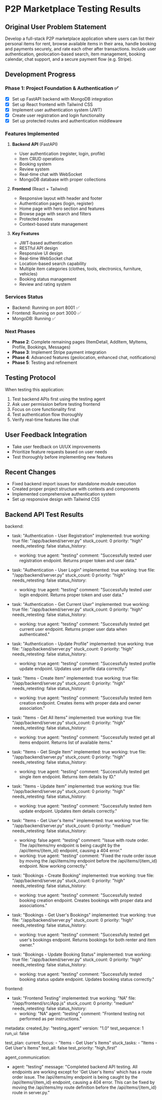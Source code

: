 # P2P Marketplace Testing Results

## Original User Problem Statement
Develop a full-stack P2P marketplace application where users can list their personal items for rent, browse available items in their area, handle booking and payments securely, and rate each other after transactions. Include user authentication, geolocation-based search, item management, booking calendar, chat support, and a secure payment flow (e.g. Stripe).

## Development Progress

### Phase 1: Project Foundation & Authentication ✅
- [x] Set up FastAPI backend with MongoDB integration
- [x] Set up React frontend with Tailwind CSS  
- [x] Implement user authentication system (JWT)
- [x] Create user registration and login functionality
- [x] Set up protected routes and authentication middleware

### Features Implemented
1. **Backend API** (FastAPI)
   - User authentication (register, login, profile)
   - Item CRUD operations
   - Booking system
   - Review system
   - Real-time chat with WebSocket
   - MongoDB database with proper collections

2. **Frontend** (React + Tailwind)
   - Responsive layout with header and footer
   - Authentication pages (login, register)
   - Home page with hero section and features
   - Browse page with search and filters
   - Protected routes
   - Context-based state management

3. **Key Features**
   - JWT-based authentication
   - RESTful API design
   - Responsive UI design
   - Real-time WebSocket chat
   - Location-based search capability
   - Multiple item categories (clothes, tools, electronics, furniture, vehicles)
   - Booking status management
   - Review and rating system

### Services Status
- Backend: Running on port 8001 ✅
- Frontend: Running on port 3000 ✅
- MongoDB: Running ✅

### Next Phases
- **Phase 2**: Complete remaining pages (ItemDetail, AddItem, MyItems, Profile, Bookings, Messages)
- **Phase 3**: Implement Stripe payment integration
- **Phase 4**: Advanced features (geolocation, enhanced chat, notifications)
- **Phase 5**: Testing and refinement

## Testing Protocol
When testing this application:
1. Test backend APIs first using the testing agent
2. Ask user permission before testing frontend
3. Focus on core functionality first
4. Test authentication flow thoroughly
5. Verify real-time features like chat

## User Feedback Integration
- Take user feedback on UI/UX improvements
- Prioritize feature requests based on user needs
- Test thoroughly before implementing new features

## Recent Changes
- Fixed backend import issues for standalone module execution
- Created proper project structure with contexts and components
- Implemented comprehensive authentication system
- Set up responsive design with Tailwind CSS

## Backend API Test Results

backend:
  - task: "Authentication - User Registration"
    implemented: true
    working: true
    file: "/app/backend/server.py"
    stuck_count: 0
    priority: "high"
    needs_retesting: false
    status_history:
      - working: true
        agent: "testing"
        comment: "Successfully tested user registration endpoint. Returns proper token and user data."

  - task: "Authentication - User Login"
    implemented: true
    working: true
    file: "/app/backend/server.py"
    stuck_count: 0
    priority: "high"
    needs_retesting: false
    status_history:
      - working: true
        agent: "testing"
        comment: "Successfully tested user login endpoint. Returns proper token and user data."

  - task: "Authentication - Get Current User"
    implemented: true
    working: true
    file: "/app/backend/server.py"
    stuck_count: 0
    priority: "high"
    needs_retesting: false
    status_history:
      - working: true
        agent: "testing"
        comment: "Successfully tested get current user endpoint. Returns proper user data when authenticated."

  - task: "Authentication - Update Profile"
    implemented: true
    working: true
    file: "/app/backend/server.py"
    stuck_count: 0
    priority: "high"
    needs_retesting: false
    status_history:
      - working: true
        agent: "testing"
        comment: "Successfully tested profile update endpoint. Updates user profile data correctly."

  - task: "Items - Create Item"
    implemented: true
    working: true
    file: "/app/backend/server.py"
    stuck_count: 0
    priority: "high"
    needs_retesting: false
    status_history:
      - working: true
        agent: "testing"
        comment: "Successfully tested item creation endpoint. Creates items with proper data and owner association."

  - task: "Items - Get All Items"
    implemented: true
    working: true
    file: "/app/backend/server.py"
    stuck_count: 0
    priority: "high"
    needs_retesting: false
    status_history:
      - working: true
        agent: "testing"
        comment: "Successfully tested get all items endpoint. Returns list of available items."

  - task: "Items - Get Single Item"
    implemented: true
    working: true
    file: "/app/backend/server.py"
    stuck_count: 0
    priority: "high"
    needs_retesting: false
    status_history:
      - working: true
        agent: "testing"
        comment: "Successfully tested get single item endpoint. Returns item details by ID."

  - task: "Items - Update Item"
    implemented: true
    working: true
    file: "/app/backend/server.py"
    stuck_count: 0
    priority: "high"
    needs_retesting: false
    status_history:
      - working: true
        agent: "testing"
        comment: "Successfully tested item update endpoint. Updates item details correctly."

  - task: "Items - Get User's Items"
    implemented: true
    working: true
    file: "/app/backend/server.py"
    stuck_count: 0
    priority: "medium"
    needs_retesting: false
    status_history:
      - working: false
        agent: "testing"
        comment: "Issue with route order. The /api/items/my endpoint is being caught by the /api/items/{item_id} endpoint, causing a 404 error."
      - working: true
        agent: "testing"
        comment: "Fixed the route order issue by moving the /api/items/my endpoint before the /api/items/{item_id} endpoint. Now working correctly."

  - task: "Bookings - Create Booking"
    implemented: true
    working: true
    file: "/app/backend/server.py"
    stuck_count: 0
    priority: "high"
    needs_retesting: false
    status_history:
      - working: true
        agent: "testing"
        comment: "Successfully tested booking creation endpoint. Creates bookings with proper data and associations."

  - task: "Bookings - Get User's Bookings"
    implemented: true
    working: true
    file: "/app/backend/server.py"
    stuck_count: 0
    priority: "high"
    needs_retesting: false
    status_history:
      - working: true
        agent: "testing"
        comment: "Successfully tested get user's bookings endpoint. Returns bookings for both renter and item owner."

  - task: "Bookings - Update Booking Status"
    implemented: true
    working: true
    file: "/app/backend/server.py"
    stuck_count: 0
    priority: "high"
    needs_retesting: false
    status_history:
      - working: true
        agent: "testing"
        comment: "Successfully tested booking status update endpoint. Updates booking status correctly."

frontend:
  - task: "Frontend Testing"
    implemented: true
    working: "NA"
    file: "/app/frontend/src/App.js"
    stuck_count: 0
    priority: "medium"
    needs_retesting: false
    status_history:
      - working: "NA"
        agent: "testing"
        comment: "Frontend testing not performed as per instructions."

metadata:
  created_by: "testing_agent"
  version: "1.0"
  test_sequence: 1
  run_ui: false

test_plan:
  current_focus:
    - "Items - Get User's Items"
  stuck_tasks:
    - "Items - Get User's Items"
  test_all: false
  test_priority: "high_first"

agent_communication:
  - agent: "testing"
    message: "Completed backend API testing. All endpoints are working except for 'Get User's Items' which has a route order issue. The /api/items/my endpoint is being caught by the /api/items/{item_id} endpoint, causing a 404 error. This can be fixed by moving the /api/items/my route definition before the /api/items/{item_id} route in server.py."
